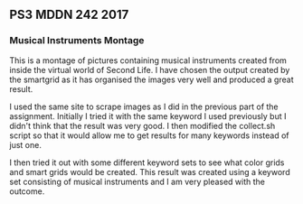 ## PS3 MDDN 242 2017

### Musical Instruments Montage

This is a montage of pictures containing musical instruments created from inside the virtual world of Second Life.  I have chosen the output created by the smartgrid as it has organised the images very well and produced a great result.

I used the same site to scrape images as I did in the previous part of the assignment. Initially I tried it with the same keyword I used previously but I didn't think that the result was very good. I then modified the collect.sh script so that it would allow me to get results for many keywords instead of just one.

I then tried it out with some different keyword sets to see what color grids and smart grids would be created. This result was created using a keyword set consisting of musical instruments and I am very pleased with the outcome.
